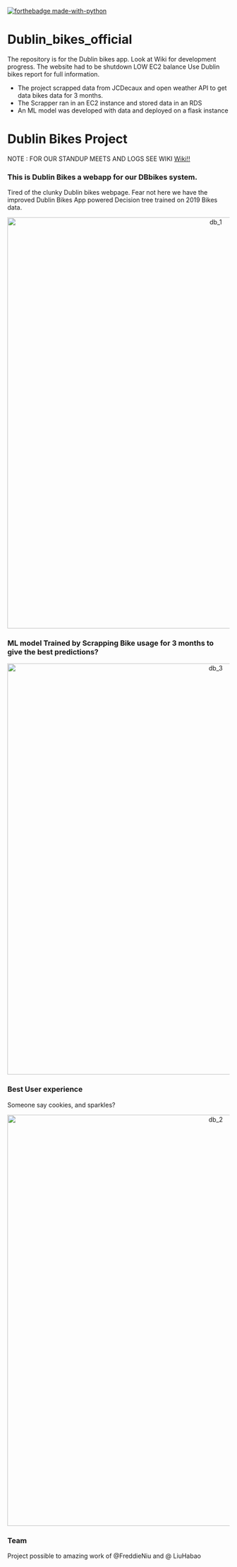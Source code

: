 [![forthebadge made-with-python](http://ForTheBadge.com/images/badges/made-with-python.svg)](https://www.python.org/)

# Dublin_bikes_official
The repository is for the Dublin bikes app. Look at Wiki for development progress. The website had to be shutdown LOW EC2 balance
Use Dublin bikes report for full information.
- The project scrapped data from JCDecaux and open weather API to get data bikes data for 3 months.
- The Scrapper ran in an EC2 instance and stored data in an RDS
- An ML model was developed with data and deployed on a flask instance


# Dublin Bikes Project
NOTE : FOR OUR STANDUP MEETS AND LOGS SEE WIKI
[Wiki!!](https://github.com/sachsom95/Dublin_bus_official/wiki)
<br>

### This is Dublin Bikes a webapp for our DBbikes system. 
Tired of the clunky Dublin bikes webpage. Fear not here we have the improved Dublin Bikes App powered Decision tree trained on 2019 Bikes data.
<p align="center">
  <img width="929" alt="db_1" src="https://user-images.githubusercontent.com/55349036/102238738-04498e00-3eee-11eb-9e8c-567730f507cd.png">
</p>

### ML model Trained by Scrapping Bike usage for 3 months to give the best predictions?
<p align="center">
  <img width="929" alt="db_3" src="https://user-images.githubusercontent.com/55349036/102238749-06abe800-3eee-11eb-9d72-771396022398.png">

</p>


### Best User experience
Someone say cookies, and sparkles?
<p align="center">
<img width="929" alt="db_2" src="https://user-images.githubusercontent.com/55349036/102238745-06135180-3eee-11eb-86c4-1d6803b90361.png">
</p>



### Team
Project possible to amazing work of @FreddieNiu and @ LiuHabao

